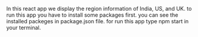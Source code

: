 In this react app we display the region information of India, US, and UK.
to run this app you have to install some packages first.
you can see the installed packeges in package.json file.
for run this app type npm start in your terminal.

